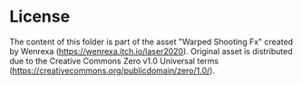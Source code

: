 ﻿# License

The content of this folder is part of the asset "Warped Shooting Fx"
created by Wenrexa (https://wenrexa.itch.io/laser2020).
Original asset is distributed due to the Creative Commons Zero v1.0 Universal terms
(https://creativecommons.org/publicdomain/zero/1.0/).